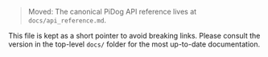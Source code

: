 > Moved: The canonical PiDog API reference lives at `docs/api_reference.md`.

This file is kept as a short pointer to avoid breaking links. Please consult the version in the top-level `docs/` folder for the most up-to-date documentation.